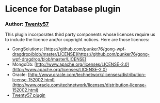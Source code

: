 # Licence for Database plugin

### Author: [Twenty57](http://www.twenty57.com)

This plugin incorporates third party components whose licences require us to include the licence and/or copyright notices. Here are those licences:

- GongSolutions: [https://github.com/punker76/gong-wpf-dragdrop/blob/master/LICENSE](https://github.com/punker76/gong-wpf-dragdrop/blob/master/LICENSE)
- MongoDb: [http://www.apache.org/licenses/LICENSE-2.0](http://www.apache.org/licenses/LICENSE-2.0)
- Oracle: [http://www.oracle.com/technetwork/licenses/distribution-license-152002.html](http://www.oracle.com/technetwork/licenses/distribution-license-152002.html)
- [Twenty57 plugin](https://linx.software/plugins/builtin/licence/)
